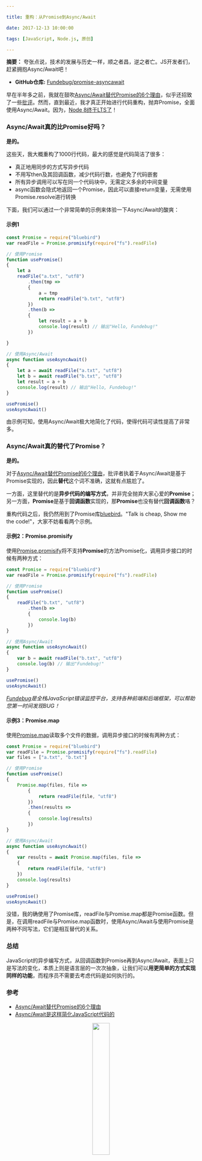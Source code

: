 ```yaml
---

title: 重构：从Promise到Async/Await

date: 2017-12-13 10:00:00

tags: [JavaScript, Node.js, 原创]

---
```


**摘要：** 夸张点说，技术的发展与历史一样，顺之者昌，逆之者亡。JS开发者们，赶紧拥抱Async/Await吧！

<!-- more -->

- **GitHub仓库:** [Fundebug/promise-asyncawait](https://github.com/Fundebug/promise-asyncawait)

早在半年多之前，我就在鼓吹[Async/Await替代Promise的6个理由](https://blog.fundebug.com/2017/04/04/nodejs-async-await/)，似乎还招致了一些[批评](https://cnodejs.org/topic/58e4914e43ee7e7106c13541)。然而，直到最近，我才真正开始进行代码重构，抛弃Promise，全面使用Async/Await。因为，[Node 8终于LTS了](https://nodejs.org/en/blog/release/v8.9.0/)！


### Async/Await真的比Promise好吗？

**是的。**

这些天，我大概重构了1000行代码，最大的感觉是代码简洁了很多：

- 真正地用同步的方式写异步代码
- 不用写then及其回调函数，减少代码行数，也避免了代码嵌套
- 所有异步调用可以写在同一个代码块中，无需定义多余的中间变量
- async函数会隐式地返回一个Promise，因此可以直接return变量，无需使用Promise.resolve进行转换

下面，我们可以通过一个非常简单的示例来体验一下Async/Await的酸爽：

#### 示例1

```javascript
const Promise = require("bluebird")
var readFile = Promise.promisify(require("fs").readFile)

// 使用Promise
function usePromise()
{
    let a
    readFile("a.txt", "utf8")
        .then(tmp =>
        {
            a = tmp
            return readFile("b.txt", "utf8")
        })
        .then(b =>
        {
            let result = a + b
            console.log(result) // 输出"Hello, Fundebug!"
        })

}

// 使用Async/Await
async function useAsyncAwait()
{
    let a = await readFile("a.txt", "utf8")
    let b = await readFile("b.txt", "utf8")
    let result = a + b
    console.log(result) // 输出"Hello, Fundebug!"
}

usePromise()
useAsyncAwait()
```

由示例可知，使用Async/Await极大地简化了代码，使得代码可读性提高了非常多。

### Async/Await真的替代了Promise？

**是的。**

对于[Async/Await替代Promise的6个理由](https://blog.fundebug.com/2017/04/04/nodejs-async-await/)，批评者执着于Async/Await是基于Promise实现的，因此**替代**这个词不准确，这就有点尴尬了。

一方面，这里替代的是**异步代码的编写方式**，并非完全抛弃大家心爱的**Promise**；另一方面，**Promise**是基于**回调函数**实现的，那**Promise**也没有替代**回调函数**咯？

重构代码之后，我仍然用到了Promise库[bluebird](http://bluebirdjs.com/docs/getting-started.html)。"Talk is cheap, Show me the code!"，大家不妨看看两个示例。

#### 示例2：Promise.promisify

使用[Promise.promisify](http://bluebirdjs.com/docs/api/promise.promisify.html)将不支持**Promise**的方法Promise化，调用异步接口的时候有两种方式：

```javascript
const Promise = require("bluebird")
var readFile = Promise.promisify(require("fs").readFile)

// 使用Promise
function usePromise()
{
    readFile("b.txt", "utf8")
        .then(b =>
        {
            console.log(b)
        })
}

// 使用Async/Await
async function useAsyncAwait()
{
    var b = await readFile("b.txt", "utf8")
    console.log(b) // 输出"Fundebug!"
}

usePromise()
useAsyncAwait()
```

*[Fundebug](https://fundebug.com)是全栈JavaScript错误监控平台，支持各种前端和后端框架，可以帮助您第一时间发现BUG！*

#### 示例3：Promise.map

使用[Promise.map](http://bluebirdjs.com/docs/api/promise.map.html)读取多个文件的数据，调用异步接口的时候有两种方式：

```javascript
const Promise = require("bluebird")
var readFile = Promise.promisify(require("fs").readFile)
var files = ["a.txt", "b.txt"]

// 使用Promise
function usePromise()
{
    Promise.map(files, file =>
        {
            return readFile(file, "utf8")
        })
        .then(results =>
        {
            console.log(results)
        })
}

// 使用Async/Await
async function useAsyncAwait()
{
    var results = await Promise.map(files, file =>
    {
        return readFile(file, "utf8")
    })
    console.log(results)
}

usePromise()
useAsyncAwait()
```

没错，我的确使用了Promise库，readFile与Promise.map都是Promise函数。但是，在调用readFile与Promise.map函数时，使用Async/Await与使用Promise是两种不同写法，它们是相互替代的关系。

### 总结

JavaScript的异步编写方式，从回调函数到Promise再到Async/Await，表面上只是写法的变化，本质上则是语言层的一次次抽象，让我们可以**用更简单的方式实现同样的功能**，而程序员不需要去考虑代码是如何执行的。

### 参考

- [Async/Await替代Promise的6个理由](https://blog.fundebug.com/2017/04/04/nodejs-async-await/)
- [Async/Await是这样简化JavaScript代码的](https://blog.fundebug.com/2017/10/16/async-await-simplify-javascript/)




<div style="text-align: center;">
<img style="width:30%;" src="https://blog.fundebug.com/images/qq_bug.JPG" />
</div>